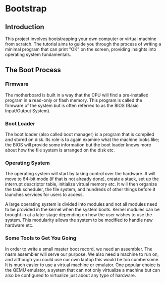 # Bootstrap

## Introduction
This project involves bootstrapping your own computer or virtual machine from scratch. The tutorial aims to guide you through the process of writing a minimal program that can print "OK" on the screen, providing insights into operating system fundamentals.

## The Boot Process

### Firmware
The motherboard is built in a way that the CPU will find a pre-installed program in a read-only or flash memory. This program is called the firmware of the system but is often referred to as the BIOS (Basic Input/Output System).

### Boot Loader
The boot loader (also called boot manager) is a program that is compiled and stored on disk. Its role is to again examine what the machine looks like; the BIOS will provide some information but the boot loader knows more about how the file system is arranged on the disk etc.

### Operating System
The operating system will start by taking control over the hardware. It will move to 64-bit mode (if that is not already done), create a stack, set up the interrupt descriptor table, initialize virtual memory etc. It will then organize the task scheduler, the file system, and hundreds of other things before it launches services for users to access.

A large operating system is divided into modules and not all modules need to be provided in the kernel when the system boots. Kernel modules can be brought in at a later stage depending on how the user wishes to use the system. This modularity allows the system to be modified to handle new hardware etc.

### Some Tools to Get You Going
In order to write a small master boot record, we need an assembler. The nasm assembler will serve our purpose. We also need a machine to run on, and although you could use our own laptop this would be too cumbersome. It is much easier to use a virtual machine or emulator. One popular choice is the QEMU emulator, a system that can not only virtualize a machine but can also be configured to virtualize just about any type of hardware.
